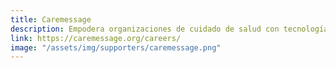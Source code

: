 ```yaml
---
title: Caremessage
description: Empodera organizaciones de cuidado de salud con tecnologías mobiles para mejorar el alfabetismo de salud y el manejo de auto-salud mientras promoviendo un envío de cuidado más eficiente
link: https://caremessage.org/careers/
image: "/assets/img/supporters/caremessage.png"
---
```

